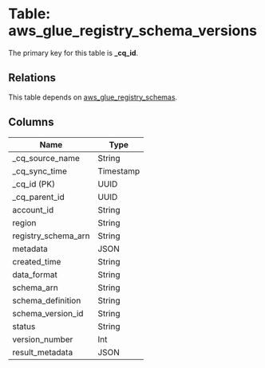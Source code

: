 # Table: aws_glue_registry_schema_versions



The primary key for this table is **_cq_id**.

## Relations
This table depends on [aws_glue_registry_schemas](aws_glue_registry_schemas.md).

## Columns
| Name          | Type          |
| ------------- | ------------- |
|_cq_source_name|String|
|_cq_sync_time|Timestamp|
|_cq_id (PK)|UUID|
|_cq_parent_id|UUID|
|account_id|String|
|region|String|
|registry_schema_arn|String|
|metadata|JSON|
|created_time|String|
|data_format|String|
|schema_arn|String|
|schema_definition|String|
|schema_version_id|String|
|status|String|
|version_number|Int|
|result_metadata|JSON|